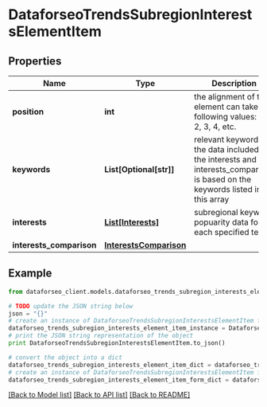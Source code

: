 # DataforseoTrendsSubregionInterestsElementItem


## Properties

Name | Type | Description | Notes
------------ | ------------- | ------------- | -------------
**position** | **int** | the alignment of the element can take the following values: 1, 2, 3, 4, etc. | [optional] 
**keywords** | **List[Optional[str]]** | relevant keywords the data included in the interests and interests_comparison is based on the keywords listed in this array | [optional] 
**interests** | [**List[Interests]**](Interests.md) | subregional keyword popuarity data for each specified term | [optional] 
**interests_comparison** | [**InterestsComparison**](InterestsComparison.md) |  | [optional] 

## Example

```python
from dataforseo_client.models.dataforseo_trends_subregion_interests_element_item import DataforseoTrendsSubregionInterestsElementItem

# TODO update the JSON string below
json = "{}"
# create an instance of DataforseoTrendsSubregionInterestsElementItem from a JSON string
dataforseo_trends_subregion_interests_element_item_instance = DataforseoTrendsSubregionInterestsElementItem.from_json(json)
# print the JSON string representation of the object
print DataforseoTrendsSubregionInterestsElementItem.to_json()

# convert the object into a dict
dataforseo_trends_subregion_interests_element_item_dict = dataforseo_trends_subregion_interests_element_item_instance.to_dict()
# create an instance of DataforseoTrendsSubregionInterestsElementItem from a dict
dataforseo_trends_subregion_interests_element_item_form_dict = dataforseo_trends_subregion_interests_element_item.from_dict(dataforseo_trends_subregion_interests_element_item_dict)
```
[[Back to Model list]](../README.md#documentation-for-models) [[Back to API list]](../README.md#documentation-for-api-endpoints) [[Back to README]](../README.md)


